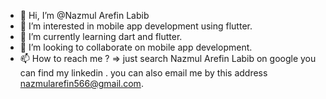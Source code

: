 - 👋 Hi, I’m @Nazmul Arefin Labib
- 👀 I’m interested in mobile app development using flutter.
- 🌱 I’m currently learning dart and flutter.
- 💞️ I’m looking to collaborate on mobile app development.
- 📫 How to reach me ? => just search Nazmul Arefin Labib on google you can find my linkedin . you can also email me by this address nazmularefin566@gmail.com.

<!---
Labib566/Labib566 is a ✨ special ✨ repository because its `README.md` (this file) appears on your GitHub profile.
You can click the Preview link to take a look at your changes.
--->
